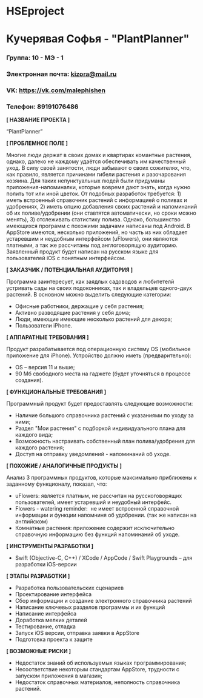 # HSEproject
# Кучерявая Софья - "PlantPlanner"


### Группа: 10 - МЭ - 1
### Электронная почта: kizora@mail.ru
### VK: https://vk.com/malephishen
### Телефон: 89191076486


**[ НАЗВАНИЕ ПРОЕКТА ]**

“PlantPlanner”

**[ ПРОБЛЕМНОЕ ПОЛЕ ]**

Многие люди держат в своих домах и квартирах комантные растения, однако, далеко не каждому удаётся обеспечивать им качественный уход. В силу своей занятости, люди забывают о своих сожителях, что, как правило, является причинами гибели растения и разочарования хозяина. Для таких непунктуальных людей были придуманы приложения-напоминалки, которые вовремя дают знать, когда нужно полить тот или иной цветок. От подобных разработок требуется: 1) иметь встроенный справочник растений с информацией о поливах и удобрениях, 2) иметь опцию добавления своих растений и напоминаний об их поливе/удобрении (они ставтятся автоматически, но сроки можно менять), 3) отслеживать статистику полива. Однако, большинство имеющихся программ с похожими задачами написаны под Android. В AppStore имеются, несколько приложений, но часть из них обладает устаревшим и неудобным интерфейсом (uFlowers), они являются платными, а так же рассчитаны под англоговорящую аудиторию.
Заявленный продукт будет написан на русском языке для пользователей iOS с понятным интерфейсом.


**[ ЗАКАЗЧИК / ПОТЕНЦИАЛЬНАЯ АУДИТОРИЯ ]**

Программа заинтересует, как заядлых садоводов и любитетелй устривать сады на своих подоконниках, так и владельцев одного-двух растений. В основном можно выделить следующие категории:

* Офисные работники, держащие у себя растения;
* Активно разводящие растения у себя дома;
* Люди, имеющие имеющие несколько растений для декора;
* Пользователи iPhone.

**[ АППАРАТНЫЕ ТРЕБОВАНИЯ ]** 

Продукт разрабатывается под операционную систему OS (мобильное приложение для iPhone). Устройство должно иметь (предварительно):

* OS – версия 11 и выше;
* 90 Мб свободного места на гаджете (будет уточняться в процессе создания).

**[ ФУНКЦИОНАЛЬНЫЕ ТРЕБОВАНИЯ ]**

Программный продукт будет предоставлять следующие возможности:
* Наличие большого справочника растений с указаниями по уходу за ними;
* Раздел "Мои растения" с подборкой индивидуального плана для каждого вида; 
* Возможность настраивать собственный план полива/удобрения для каждого растения;
* Доступ на отправку уведомлений - напоминаний об уходе.

 

**[ ПОХОЖИЕ / АНАЛОГИЧНЫЕ ПРОДУКТЫ ]**

Анализ 3 программных продуктов, которые максимально приближены к заданному функционалу, показал, что:

* uFlowers: является платным, не рассчитан на русскоговорящих пользователей, имеет устаревший и неудобный интерфейс.
*	Flowers - watering reminder:  не имеет встроенной справочной информации и функции напомниня об удобрении. (так же написан на английском)
* Комнатные растения:  приложение содержит исключительно справочную информацию без функций напоминаний об уходе.

**[ ИНСТРУМЕНТЫ РАЗРАБОТКИ ]**

*	Swift (Objective-C, C++) / XCode / AppCode / Swift Playgrounds – для разработки iOS-версии



**[ ЭТАПЫ РАЗРАБОТКИ ]**

*	Разработка пользовательских сценариев
*	Проектирование интерфейса
*	Сбор информации и создание электронного справочника растений
* Написание ключевых разделов программы и их функций
*	Написание интерфейса
* Доработка мелких деталей
*	Тестирование, отладка
*	Запуск iOS версии, отправка заявки в AppStore
*	Подготовка проекта к защите

**[ ВОЗМОЖНЫЕ РИСКИ ]**

*	Недостаток знаний об используемых языках программирования;
*	Несоответствие некоторым стандартам AppStore, трудности с запуском приложения в магазин;
*	Недостаток справочных материалов, неполность справочника растений.

